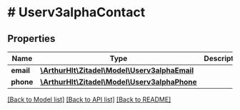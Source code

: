 # # Userv3alphaContact

## Properties

Name | Type | Description | Notes
------------ | ------------- | ------------- | -------------
**email** | [**\ArthurHlt\Zitadel\Model\Userv3alphaEmail**](Userv3alphaEmail.md) |  | [optional]
**phone** | [**\ArthurHlt\Zitadel\Model\Userv3alphaPhone**](Userv3alphaPhone.md) |  | [optional]

[[Back to Model list]](../../README.md#models) [[Back to API list]](../../README.md#endpoints) [[Back to README]](../../README.md)
